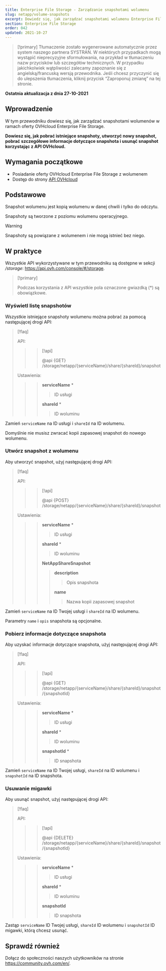```yaml
---
title: Enterprise File Storage - Zarządzanie snapshotami wolumenu
slug: netapp/volume-snapshots
excerpt: Dowiedz się, jak zarządzać snapshotami wolumenu Enterprise File Storage przy użyciu interfejsu API OVHcloud
section: Enterprise File Storage
order: 042
updated: 2021-10-27
---
```


> [!primary]
> Tłumaczenie zostało wygenerowane automatycznie przez system naszego partnera SYSTRAN. W niektórych przypadkach mogą wystąpić nieprecyzyjne sformułowania, na przykład w tłumaczeniu nazw przycisków lub szczegółów technicznych. W przypadku jakichkolwiek wątpliwości zalecamy zapoznanie się z angielską/francuską wersją przewodnika. Jeśli chcesz przyczynić się do ulepszenia tłumaczenia, kliknij przycisk “Zaproponuj zmianę” na tej stronie.
>

**Ostatnia aktualizacja z dnia 27-10-2021**

## Wprowadzenie

W tym przewodniku dowiesz się, jak zarządzać snapshotami wolumenów w ramach oferty OVHcloud Enterprise File Storage.

**Dowiesz się, jak pobrać istniejące snapshoty, utworzyć nowy snapshot, pobrać szczegółowe informacje dotyczące snapshota i usunąć snapshot korzystając z API OVHcloud.**

## Wymagania początkowe

- Posiadanie oferty OVHcloud Enterprise File Storage z wolumenem
- Dostęp do strony [API OVHcloud](https://api.ovh.com/)

## Podstawowe

Snapshot wolumenu jest kopią wolumenu w danej chwili i tylko do odczytu.

Snapshoty są tworzone z poziomu wolumenu operacyjnego.

> [!warning]
>
> Snapshoty są powiązane z wolumenem i nie mogą istnieć bez niego.
>

## W praktyce

Wszystkie API wykorzystywane w tym przewodniku są dostępne w sekcji */storage*: <https://api.ovh.com/console/#/storage>.

> [!primary]
>
> Podczas korzystania z API wszystkie pola oznaczone gwiazdką (\*) są obowiązkowe.
>

### Wyświetl listę snapshotów

Wszystkie istniejące snapshoty wolumenu można pobrać za pomocą następującej drogi API:

> [!faq]
>
> API:
>
>> > [!api]
>> >
>> > @api {GET} /storage/netapp/{serviceName}/share/{shareId}/snapshot
>>
>>
>
> Ustawienia:
>
>> > **serviceName** *
>> >
>> >> ID usługi
>> >
>> > **shareId** *
>> >
>> >> ID woluminu
>

Zamień `serviceName` na ID usługi i `shareId` na ID wolumenu.

Domyślnie nie musisz zwracać kopii zapasowej snapshot do nowego wolumenu.

### Utwórz snapshot z wolumenu

Aby utworzyć snapshot, użyj następującej drogi API:

> [!faq]
>
> API:
>
>> > [!api]
>> >
>> > @api {POST} /storage/netapp/{serviceName}/share/{shareId}/snapshot
>> >
>>
>
> Ustawienia:
>
>> > **serviceName** *
>> >
>> >> ID usługi
>> >
>> > **shareId** *
>> >
>> >> ID woluminu
>> >
>> > **NetAppShareSnapshot**
>> >
>> >> **description**
>> >>
>> >> > Opis snapshota
>> >>
>> >> **name**
>> >>
>> >> > Nazwa kopii zapasowej snapshot
>

Zamień `serviceName` na ID Twojej usługi i `shareId` na ID wolumenu.

Parametry `name` i `opis` snapshota są opcjonalne.

### Pobierz informacje dotyczące snapshota

Aby uzyskać informacje dotyczące snapshota, użyj następującej drogi API:

> [!faq]
>
> API:
>
>> > [!api]
>> >
>> > @api {GET} /storage/netapp/{serviceName}/share/{shareId}/snapshot/{snapshotId}
>>
>>
>
> Ustawienia:
>
>> > **serviceName** *
>> >
>> >> ID usługi
>> >
>> > **shareId** *
>> >
>> >> ID woluminu
>> >
>> > **snapshotId** *
>> >
>> >> ID snapshota
>

Zamień `serviceName` na ID Twojej usługi, `shareId` na ID wolumenu i `snapshotId` na ID snapshota.

### Usuwanie migawki

Aby usunąć snapshot, użyj następującej drogi API:

> [!faq]
>
> API:
>
>> > [!api]
>> >
>> > @api {DELETE} /storage/netapp/{serviceName}/share/{shareId}/snapshot/{snapshotId}
>>
>>
>
> Ustawienia:
>
>> > **serviceName** *
>> >
>> >> ID usługi
>> >
>> > **shareId** *
>> >
>> >> ID woluminu
>> >
>> > **snapshotId**
>> >
>> >> ID snapshota
>

Zastąp `serviceName` ID Twojej usługi, `shareId` ID wolumenu i `snapshotId` ID migawki, którą chcesz usunąć.

## Sprawdź również

Dołącz do społeczności naszych użytkowników na stronie <https://community.ovh.com/en/>.
